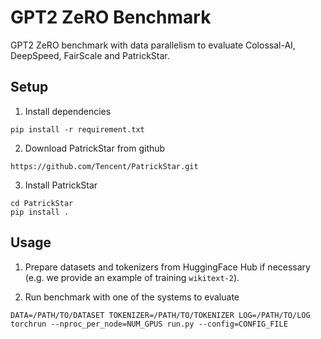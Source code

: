 # GPT2 ZeRO Benchmark
GPT2 ZeRO benchmark with data parallelism to evaluate Colossal-AI, DeepSpeed, FairScale and PatrickStar.

## Setup
1. Install dependencies
```
pip install -r requirement.txt
```
2. Download PatrickStar from github
```
https://github.com/Tencent/PatrickStar.git
```
3. Install PatrickStar
```
cd PatrickStar
pip install .
```

## Usage
1. Prepare datasets and tokenizers from HuggingFace Hub if necessary (e.g. we provide an example of training `wikitext-2`).

2. Run benchmark with one of the systems to evaluate
```
DATA=/PATH/TO/DATASET TOKENIZER=/PATH/TO/TOKENIZER LOG=/PATH/TO/LOG torchrun --nproc_per_node=NUM_GPUS run.py --config=CONFIG_FILE
```